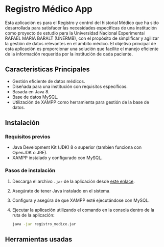 # Registro Médico App

Esta aplicación es para el Registro y control del historial Médico que ha sido desarrollada para satisfacer las necesidades específicas de una institución como proyecto de estudio para la Universidad Nacional Experimental RAFAEL MARIA BARALT (UNERMB), con el propósito de simplificar y agilizar la gestión de datos relevantes en el ámbito médico. El objetivo principal de esta aplicación es proporcionar una solución que facilite el manejo eficiente de la información requerida por la institución de cada paciente.

## Características Principales

- Gestión eficiente de datos médicos.
- Diseñada para una institución con requisitos específicos.
- Basada en Java 8.
- Base de datos MySQL.
- Utilización de XAMPP como herramienta para gestión de la base de datos.

## Instalación

### Requisitos previos

- Java Development Kit (JDK) 8 o superior (tambien funciona con OpenJDK o JRE).
- XAMPP instalado y configurado con MySQL.

### Pasos de instalación

1. Descarga el archivo `.jar` de la aplicación desde [este enlace](https://mega.nz/file/YtUURTSS#pQjG5sl_xf7rV5cfi9-1l_IKkufg5HVtK6CYfrxc_Es).
2. Asegúrate de tener Java instalado en el sistema.
3. Configura y asegúra de que XAMPP esté ejecutándose con MySQL.
4. Ejecutar la aplicación utilizando el comando en la consola dentro de la ruta de la aplicación:
   
   ```bash
   java -jar registro_medico.jar
   ```
## Herramientas usadas
